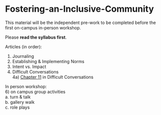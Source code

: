 # Fostering-an-Inclusive-Community

This material will be the independent pre-work to be completed before the first on-campus in-person workshop.

Please **read the syllabus first**.

Articles (in order):
1) Journaling
2) Establishing & Implementing Norms
3) Intent vs. Impact
4) Difficult Conversations  
  4a) [Chapter 11](https://drive.google.com/drive/folders/0B4tJ99VNjsfSRU1HektVTzdmbG8?usp=sharing) in Difficult Conversations

In person workshop:    
6) on campus group activities  
  a. turn & talk  
  b. gallery walk  
  c. role plays  
